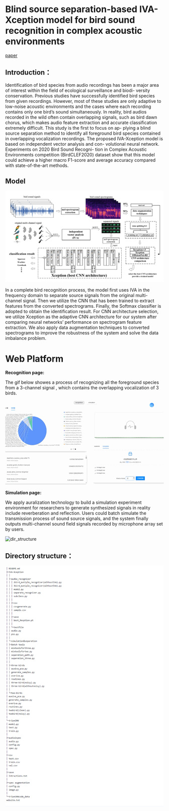 #  Blind source separation-based IVA-Xception model for bird sound recognition in complex acoustic environments

[paper](https://ietresearch.onlinelibrary.wiley.com/doi/10.1049/ell2.12160)

## Introduction：

Identification of bird species from audio recordings has been a major
area of interest within the field of ecological surveillance and biodi-
versity conservation. Previous studies have successfully identified bird
species from given recordings. However, most of these studies are only
adaptive to low-noise acoustic environments and the cases where each
recording contains only one bird’s sound simultaneously. In reality, bird
audios recorded in the wild often contain overlapping signals, such as
bird dawn chorus, which makes audio feature extraction and accurate
classification extremely difficult. This study is the first to focus on ap-
plying a blind source separation method to identify all foreground bird
species contained in overlapping vocalization recordings. The proposed
IVA-Xception model is based on independent vector analysis and con-
volutional neural network. Experiments on 2020 Bird Sound Recogni-
tion in Complex Acoustic Environments competition (BirdCLEF2020)
dataset show that this model could achieve a higher macro F1-score and
average accuracy compared with state-of-the-art methods.



## Model

![dir_structure](https://github.com/dalision/IVA-Xception/blob/master/images/model.jpg )

In a complete bird recognition process, the model first uses IVA  in the frequency domain to separate source signals from the original multi-channel signal. Then we utilize the CNN that has been trained to extract features from the converted spectrograms. Finally, the Softmax classifier is adopted to obtain the identification result. For CNN architecture selection, we utilize Xception as the adaptive CNN architecture for our system after comparing neural networks’ performance on spectrogram feature extraction. We also apply data augmentation techniques to converted spectrograms to improve the robustness of the system and solve the data imbalance problem.



# Web Platform

**Recognition page:**

The gif  below showes a process of recognizing all the foreground species from a 3-channel signal , which contains the overlapping vocalization of 3 birds.  

![dir_structure](https://github.com/dalision/IVA-Xception/blob/master/images/recognize.gif )



**Simulation page:**

We apply auralization technology to build a simulation experiment environment for researchers to generate synthesized signals in reality include reverberation and reflection. Users could batch simulate the transmission process of sound source signals, and the system finally outputs multi-channel sound field signals recorded by microphone array set by users.

![dir_structure](https://github.com/dalision/IVA-Xception/blob/master/images/simulation_lab.gif )



## Directory structure：

![dir_structure](https://github.com/dalision/IVA-Xception/blob/master/images/dir_structure.png )
